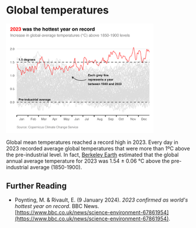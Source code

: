 # Global temperatures

<img src="plot.jpeg" alt="Global temperatures" width="400"/>

Global mean temperatures reached a record high in 2023. Every day in 2023 recorded average global temperatures that were more than 1ºC above the pre-industrial level. In fact, [Berkeley Earth](https://berkeleyearth.org/global-temperature-report-for-2023/) estimated that the global annual average temperature for 2023 was 1.54 ± 0.06 °C above the pre-industrial average (1850-1900).

## Further Reading
- Poynting, M. & Rivault, E. (9 January 2024). *2023 confirmed as world's hottest year on record*. BBC News. [https://www.bbc.co.uk/news/science-environment-67861954](https://www.bbc.co.uk/news/science-environment-67861954).
